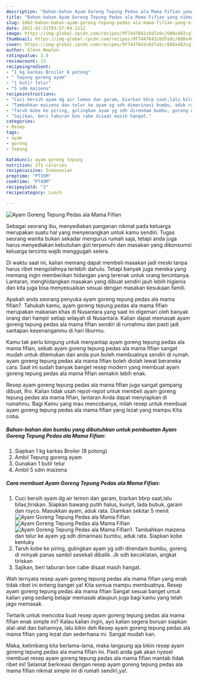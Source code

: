 ```yaml
---
description: "Bahan-bahan Ayam Goreng Tepung Pedas ala Mama Fifian yang nikmat Untuk Jualan"
title: "Bahan-bahan Ayam Goreng Tepung Pedas ala Mama Fifian yang nikmat Untuk Jualan"
slug: 1062-bahan-bahan-ayam-goreng-tepung-pedas-ala-mama-fifian-yang-nikmat-untuk-jualan
date: 2021-01-21T03:57:04.121Z
image: https://img-global.cpcdn.com/recipes/9f7447642c6d7a9c/680x482cq70/ayam-goreng-tepung-pedas-ala-mama-fifian-foto-resep-utama.jpg
thumbnail: https://img-global.cpcdn.com/recipes/9f7447642c6d7a9c/680x482cq70/ayam-goreng-tepung-pedas-ala-mama-fifian-foto-resep-utama.jpg
cover: https://img-global.cpcdn.com/recipes/9f7447642c6d7a9c/680x482cq70/ayam-goreng-tepung-pedas-ala-mama-fifian-foto-resep-utama.jpg
author: Glenn Newton
ratingvalue: 3.8
reviewcount: 13
recipeingredient:
- "1 kg karkas Broiler 8 potong"
- " Tepung goreng ayam"
- "1 butir telur"
- "5 sdm maizena"
recipeinstructions:
- "Cuci bersih ayam dg air lemon dan garam, biarkan bbrp saat,lalu bilas,tiriskan. Siapkan bawang putih halus, kunyit, lada bubuk, garam dan royco. Masukkan ayam, aduk rata. Diamkan sekitar 5 menit"
- "Tambahkan maizena dan telur ke ayam yg sdh dimarinasi bumbu, aduk rata. Siapkan kobe kentuky"
- "Taruh kobe ke piring, gulingkan ayam yg sdh direndam bumbu, goreng di minyak panas sambil sesekali dibalik. Jk sdh kecoklatan, angkat tiriskan"
- "Sajikan, beri taburan bon cabe disaat masih hangat."
categories:
- Resep
tags:
- ayam
- goreng
- tepung

katakunci: ayam goreng tepung 
nutrition: 271 calories
recipecuisine: Indonesian
preptime: "PT35M"
cooktime: "PT40M"
recipeyield: "2"
recipecategory: Lunch

---
```



![Ayam Goreng Tepung Pedas ala Mama Fifian](https://img-global.cpcdn.com/recipes/9f7447642c6d7a9c/680x482cq70/ayam-goreng-tepung-pedas-ala-mama-fifian-foto-resep-utama.jpg)

Sebagai seorang ibu, menyediakan panganan nikmat pada keluarga merupakan suatu hal yang menyenangkan untuk kamu sendiri. Tugas seorang  wanita bukan sekadar mengurus rumah saja, tetapi anda juga harus menyediakan kebutuhan gizi terpenuhi dan masakan yang dikonsumsi keluarga tercinta wajib menggugah selera.

Di waktu  saat ini, kalian memang dapat membeli masakan jadi meski tanpa harus ribet mengolahnya terlebih dahulu. Tetapi banyak juga mereka yang memang ingin memberikan hidangan yang terenak untuk orang tercintanya. Lantaran, menghidangkan masakan yang dibuat sendiri jauh lebih higienis dan kita juga bisa menyesuaikan sesuai dengan masakan kesukaan famili. 



Apakah anda seorang penyuka ayam goreng tepung pedas ala mama fifian?. Tahukah kamu, ayam goreng tepung pedas ala mama fifian merupakan makanan khas di Nusantara yang saat ini digemari oleh banyak orang dari hampir setiap wilayah di Nusantara. Kalian dapat memasak ayam goreng tepung pedas ala mama fifian sendiri di rumahmu dan pasti jadi santapan kesenanganmu di hari liburmu.

Kamu tak perlu bingung untuk menyantap ayam goreng tepung pedas ala mama fifian, sebab ayam goreng tepung pedas ala mama fifian sangat mudah untuk ditemukan dan anda pun boleh membuatnya sendiri di rumah. ayam goreng tepung pedas ala mama fifian boleh diolah lewat beraneka cara. Saat ini sudah banyak banget resep modern yang membuat ayam goreng tepung pedas ala mama fifian semakin lebih enak.

Resep ayam goreng tepung pedas ala mama fifian juga sangat gampang dibuat, lho. Kalian tidak usah repot-repot untuk membeli ayam goreng tepung pedas ala mama fifian, lantaran Anda dapat menyiapkan di rumahmu. Bagi Kamu yang mau mencobanya, inilah resep untuk membuat ayam goreng tepung pedas ala mama fifian yang lezat yang mampu Kita coba.

<!--inarticleads1-->

##### Bahan-bahan dan bumbu yang dibutuhkan untuk pembuatan Ayam Goreng Tepung Pedas ala Mama Fifian:

1. Siapkan 1 kg karkas Broiler (8 potong)
1. Ambil  Tepung goreng ayam
1. Gunakan 1 butir telur
1. Ambil 5 sdm maizena




<!--inarticleads2-->

##### Cara membuat Ayam Goreng Tepung Pedas ala Mama Fifian:

1. Cuci bersih ayam dg air lemon dan garam, biarkan bbrp saat,lalu bilas,tiriskan. Siapkan bawang putih halus, kunyit, lada bubuk, garam dan royco. Masukkan ayam, aduk rata. Diamkan sekitar 5 menit
<img src="https://img-global.cpcdn.com/steps/16685c7347c87055/160x128cq70/ayam-goreng-tepung-pedas-ala-mama-fifian-langkah-memasak-1-foto.jpg" alt="Ayam Goreng Tepung Pedas ala Mama Fifian"><img src="https://img-global.cpcdn.com/steps/e0a713d14077f71b/160x128cq70/ayam-goreng-tepung-pedas-ala-mama-fifian-langkah-memasak-1-foto.jpg" alt="Ayam Goreng Tepung Pedas ala Mama Fifian"><img src="https://img-global.cpcdn.com/steps/b91d18409c6b886c/160x128cq70/ayam-goreng-tepung-pedas-ala-mama-fifian-langkah-memasak-1-foto.jpg" alt="Ayam Goreng Tepung Pedas ala Mama Fifian">1. Tambahkan maizena dan telur ke ayam yg sdh dimarinasi bumbu, aduk rata. Siapkan kobe kentuky
1. Taruh kobe ke piring, gulingkan ayam yg sdh direndam bumbu, goreng di minyak panas sambil sesekali dibalik. Jk sdh kecoklatan, angkat tiriskan
1. Sajikan, beri taburan bon cabe disaat masih hangat.




Wah ternyata resep ayam goreng tepung pedas ala mama fifian yang enak tidak ribet ini enteng banget ya! Kita semua mampu membuatnya. Resep ayam goreng tepung pedas ala mama fifian Sangat sesuai banget untuk kalian yang sedang belajar memasak ataupun juga bagi kamu yang telah jago memasak.

Tertarik untuk mencoba buat resep ayam goreng tepung pedas ala mama fifian enak simple ini? Kalau kalian ingin, ayo kalian segera buruan siapkan alat-alat dan bahannya, lalu bikin deh Resep ayam goreng tepung pedas ala mama fifian yang lezat dan sederhana ini. Sangat mudah kan. 

Maka, ketimbang kita berlama-lama, maka langsung aja bikin resep ayam goreng tepung pedas ala mama fifian ini. Pasti anda gak akan nyesel membuat resep ayam goreng tepung pedas ala mama fifian mantab tidak ribet ini! Selamat berkreasi dengan resep ayam goreng tepung pedas ala mama fifian nikmat simple ini di rumah sendiri,ya!.

